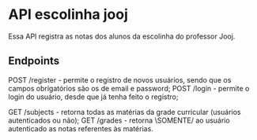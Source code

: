 # API escolinha jooj

Essa API registra as notas dos alunos da escolinha do professor Jooj.

## Endpoints

POST /register - permite o registro de novos usuários, sendo que os campos obrigatórios são os de email e password;
POST /login - permite o login do usuário, desde que já tenha feito o registro;

GET /subjects - retorna todas as matérias da grade curricular (usuários autenticados ou não);
GET /grades - retorna \SOMENTE/ ao usuário autenticado as notas referentes às matérias.
